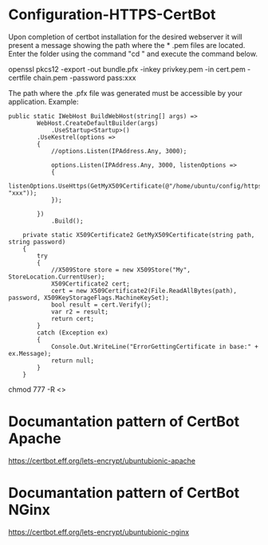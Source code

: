 # Configuration-HTTPS-CertBot

Upon completion of certbot installation for the desired webserver it will present a message showing the path where the * .pem files are located. Enter the folder using the command "cd <path>" and execute the command below.<br/>
  
openssl pkcs12 -export -out bundle.pfx -inkey privkey.pem -in cert.pem -certfile chain.pem -password pass:xxx

The path where the .pfx file was generated must be accessible by your application.
Example:

    public static IWebHost BuildWebHost(string[] args) =>
			WebHost.CreateDefaultBuilder(args)
				.UseStartup<Startup>()
			.UseKestrel(options =>
			{
				//options.Listen(IPAddress.Any, 3000);

				options.Listen(IPAddress.Any, 3000, listenOptions =>
				{
					listenOptions.UseHttps(GetMyX509Certificate(@"/home/ubuntu/config/https.pfx", "xxx"));
				});

			})
				.Build();

		private static X509Certificate2 GetMyX509Certificate(string path, string password)
		{
			try
			{
				//X509Store store = new X509Store("My", StoreLocation.CurrentUser);
				X509Certificate2 cert;
				cert = new X509Certificate2(File.ReadAllBytes(path), password, X509KeyStorageFlags.MachineKeySet);
				bool result = cert.Verify();
				var r2 = result;
				return cert;
			}
			catch (Exception ex)
			{
				Console.Out.WriteLine("ErrorGettingCertificate in base:" + ex.Message);
				return null;
			}
		}

chmod 777 -R <<Directory or File>>
  
# Documantation pattern of CertBot Apache
  https://certbot.eff.org/lets-encrypt/ubuntubionic-apache
  
# Documantation pattern of CertBot NGinx
  https://certbot.eff.org/lets-encrypt/ubuntubionic-nginx
